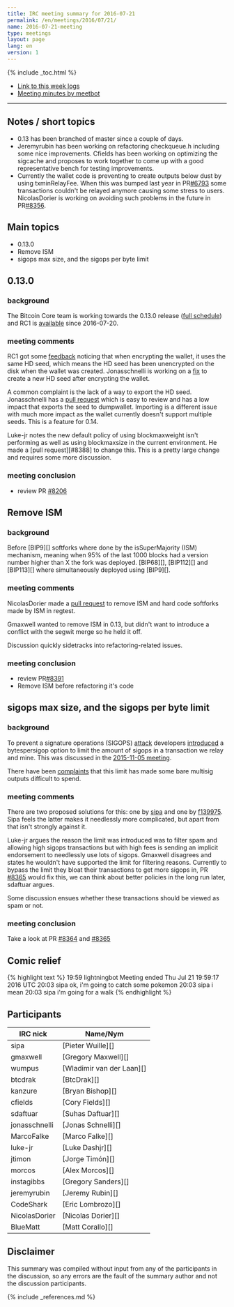 ```yaml
---
title: IRC meeting summary for 2016-07-21
permalink: /en/meetings/2016/07/21/
name: 2016-07-21-meeting
type: meetings
layout: page
lang: en
version: 1
---
```

{% include _toc.html %}
 
- [Link to this week logs](https://botbot.me/freenode/bitcoin-core-dev/2016-07-21/?msg=70044352&page=2)
- [Meeting minutes by meetbot](http://www.erisian.com.au/meetbot/bitcoin-core-dev/2016/bitcoin-core-dev.2016-07-21-18.59.html)
 
---
 
## Notes / short topics

- 0.13 has been branched of master since a couple of days.
- Jeremyrubin has been working on refactoring checkqueue.h including some nice improvements. Cfields has been working on optimizing the sigcache and proposes to work together to come up with a good representative bench for testing improvements.
- Currently the wallet code is preventing to create outputs below dust by using txminRelayFee. When this was bumped last year in PR[#6793][] some transactions couldn't be relayed anymore causing some stress to users. NicolasDorier is working on avoiding such problems in the future in PR[#8356][].

## Main topics
 
- 0.13.0
- Remove ISM
- sigops max size, and the sigops per byte limit

## 0.13.0

### background
 
The Bitcoin Core team is working towards the 0.13.0 release ([full schedule](https://github.com/bitcoin/bitcoin/issues/7679)) and RC1 is [available](https://bitcoin.org/bin/bitcoin-core-0.13.0/test.rc1/) since 2016-07-20.

### meeting comments
 
RC1 got some [feedback](https://github.com/bitcoin/bitcoin/issues/8383) noticing that when encrypting the wallet, it uses the same HD seed, which means the HD seed has been unencrypted on the disk when the wallet was created. Jonasschnelli is working on a [fix][#8389] to create a new HD seed after encrypting the wallet.

A common complaint is the lack of a way to export the HD seed. Jonasschnelli has a [pull request][#8206] which is easy to review and has a low impact that exports the seed to dumpwallet. Importing is a different issue with much more impact as the wallet currently doesn't support multiple seeds. This is a feature for 0.14.

Luke-jr notes the new default policy of using blockmaxweight isn't performing as well as using blockmaxsize in the current environment. He made a [pull request][#8388] to change this. This is a pretty large change and requires some more discussion.

### meeting conclusion

- review PR [#8206][]

## Remove ISM

### background
 
Before [BIP9][] softforks where done by the isSuperMajority (ISM) mechanism, meaning when 95% of the last 1000 blocks had a version number higher than X the fork was deployed. [BIP68][], [BIP112][] and [BIP113][] where simultaneously deployed using [BIP9][].

### meeting comments
 
NicolasDorier made a [pull request][#8391] to remove ISM and hard code softforks made by ISM in regtest.

Gmaxwell wanted to remove ISM in 0.13, but didn't want to introduce a conflict with the segwit merge so he held it off.

Discussion quickly sidetracks into refactoring-related issues.

### meeting conclusion

- review PR[#8391][]
- Remove ISM before refactoring it's code

## sigops max size, and the sigops per byte limit

### background

To prevent a signature operations (SIGOPS) [attack](https://bitcointalk.org/index.php?topic=1166928.0) developers [introduced][#7081] a bytespersigop option to limit the amount of sigops in a transaction we relay and mine. This was discussed in the [2015-11-05 meeting](/en/meetings/2015/11/05/#sigops-flooding-attack).

There have been [complaints](https://github.com/bitcoin/bitcoin/issues/8079) that this limit has made some bare multisig outputs difficult to spend.

### meeting comments
 
There are two proposed solutions for this: one by [sipa][#8365] and one by [f139975][#8364]. Sipa feels the latter makes it needlessly more complicated, but apart from that isn't strongly against it.

Luke-jr argues the reason the limit was introduced was to filter spam and allowing high sigops transactions but with high fees is sending an implicit endorsement to needlessly use lots of sigops. Gmaxwell disagrees and states he wouldn't have supported the limit for filtering reasons. Currently to bypass the limit they bloat their transactions to get more sigops in, PR [#8365][] would fix this, we can think about better policies in the long run later, sdaftuar argues. 

Some discussion ensues whether these transactions should be viewed as spam or not. 

### meeting conclusion

Take a look at PR [#8364][] and [#8365][]

## Comic relief

{% highlight text %}
19:59	lightningbot    Meeting ended Thu Jul 21 19:59:17 2016 UTC
20:03	sipa            ok, i'm going to catch some pokemon
20:03	sipa            i mean
20:03	sipa            i'm going for a walk
{% endhighlight %}

## Participants
 
| IRC nick      | Name/Nym                  |
|---------------|---------------------------|
| sipa          | [Pieter Wuille][]         |
| gmaxwell      | [Gregory Maxwell][]       |
| wumpus        | [Wladimir van der Laan][] |
| btcdrak       | [BtcDrak][]               |
| kanzure       | [Bryan Bishop][]          |
| cfields       | [Cory Fields][]           |
| sdaftuar      | [Suhas Daftuar][]         |
| jonasschnelli | [Jonas Schnelli][]        |
| MarcoFalke    | [Marco Falke][]           |
| luke-jr       | [Luke Dashjr][]           |
| jtimon        | [Jorge Timón][]           |
| morcos        | [Alex Morcos][]           |
| instagibbs    | [Gregory Sanders][]       |
| jeremyrubin   | [Jeremy Rubin][]          |
| CodeShark     | [Eric Lombrozo][]         |
| NicolasDorier | [Nicolas Dorier][]        | 
| BlueMatt      | [Matt Corallo][]          |

## Disclaimer
 
This summary was compiled without input from any of the participants in the discussion, so any errors are the fault of the summary author and not the discussion participants.
 
[#8389]: https://github.com/bitcoin/bitcoin/pull/8389
[#8206]: https://github.com/bitcoin/bitcoin/pull/8206
[#8391]: https://github.com/bitcoin/bitcoin/pull/8391
[#6793]: https://github.com/bitcoin/bitcoin/pull/6793
[#8356]: https://github.com/bitcoin/bitcoin/pull/8356
[#7081]: https://github.com/bitcoin/bitcoin/pull/7081
[#8364]: https://github.com/bitcoin/bitcoin/pull/8364
[#8365]: https://github.com/bitcoin/bitcoin/pull/8365

{% include _references.md %}
